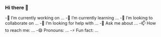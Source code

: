 ### Hi there 👋

-🔭 I’m currently working on ...
-🌱 I’m currently learning ...
-👯 I’m looking to collaborate on ...
-🤔 I’m looking for help with ...
-💬 Ask me about ...
-📫 How to reach me: ...
-😄 Pronouns: ...
-⚡ Fun fact: ...

